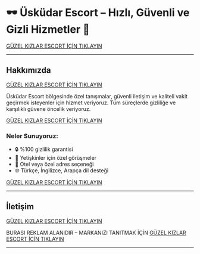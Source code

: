 # 🕶️ Üsküdar Escort – Hızlı, Güvenli ve Gizli Hizmetler 🌟

[GÜZEL KIZLAR ESCORT İÇİN TIKLAYIN](https://pezevenkdayi.xyz/)

---

## Hakkımızda

[GÜZEL KIZLAR ESCORT İÇİN TIKLAYIN](https://pezevenkdayi.xyz/)

Üsküdar Escort bölgesinde özel tanışmalar, güvenli iletişim ve kaliteli vakit geçirmek isteyenler için hizmet veriyoruz. Tüm süreçlerde gizliliğe ve karşılıklı güvene öncelik veriyoruz.

[GÜZEL KIZLAR ESCORT İÇİN TIKLAYIN](https://pezevenkdayi.xyz/)

### Neler Sunuyoruz:

- 🔒 %100 gizlilik garantisi  
- 👥 Yetişkinler için özel görüşmeler  
- 🏨 Otel veya özel adres seçeneği  
- 🌐 Türkçe, İngilizce, Arapça dil desteği

[GÜZEL KIZLAR ESCORT İÇİN TIKLAYIN](https://pezevenkdayi.xyz/)

---

## İletişim

[GÜZEL KIZLAR ESCORT İÇİN TIKLAYIN](https://pezevenkdayi.xyz/)

BURASI REKLAM ALANIDIR – MARKANIZI TANITMAK İÇİN [GÜZEL KIZLAR ESCORT İÇİN TIKLAYIN](https://pezevenkdayi.xyz/)


---


